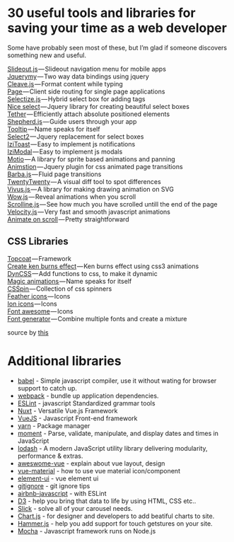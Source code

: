 # 30 useful tools and libraries for saving your time as a web developer

Some have probably seen most of these, but I’m glad if someone discovers something new and useful.

[Slideout.js](https://slideout.js.org/) — Slideout navigation menu for mobile apps  
[Jquerymy](http://jquerymy.com) — Two way data bindings using jquery  
[Cleave.js](http://nosir.github.io/cleave.js/) — Format content while typing  
[Page ](http://smalljs.org/client-side-routing/page/)— Client side routing for single page applications  
[Selectize.js](http://selectize.github.io/selectize.js/) — Hybrid select box for adding tags  
[Nice select](http://hernansartorio.com/jquery-nice-select/) — Jquery library for creating beautiful select boxes  
[Tether](http://tether.io/) — Efficiently attach absolute positioned elements  
[Shepherd.js](https://github.com/HubSpot/shepherd) — Guide users through your app  
[Tooltip](https://github.com/HubSpot/tooltip) — Name speaks for itself  
[Select2](https://select2.github.io/) — Jquery replacement for select boxes  
[IziToast](http://izitoast.marcelodolce.com/) — Easy to implement js notifications  
[IziModal](http://izimodal.marcelodolce.com/) — Easy to implement js modals  
[Motio](http://darsa.in/motio/#!introduction) — A library for sprite based animations and panning  
[Animstion](http://git.blivesta.com/animsition/) — Jquery plugin for css animated page transitions  
[Barba.js](https://github.com/luruke/barba.js) — Fluid page transitions  
[TwentyTwenty](http://zurb.com/playground/twentytwenty) — A visual diff tool to spot differences  
[Vivus.js ](https://github.com/maxwellito/vivus#vivusjs)— A library for making drawing animation on SVG  
[Wow.js](http://mynameismatthieu.com/WOW/) — Reveal animations when you scroll  
[Scrolline.js](https://github.com/anthonyly/Scrolline.js) — See how much you have scrolled untill the end of the page  
[Velocity.js](http://velocityjs.org/) — Very fast and smooth javascript animations  
[Animate on scroll](http://michalsnik.github.io/aos/) — Pretty straightforward

## [](#css-libraries)CSS Libraries

[Topcoat](http://topcoat.io/) — Framework  
[Create ken burns effect](https://www.kirupa.com/html5/ken_burns_effect_css.htm) — Ken burns effect using css3 animations  
[DynCSS](http://www.vittoriozaccaria.net/dyn-css/) — Add functions to css, to make it dynamic  
[Magic animations ](https://www.minimamente.com/example/magic_animations/)— Name speaks for itself  
[CSSpin ](https://webkul.github.io/csspin/)— Collection of css spinners  
[Feather icons ](https://feathericons.com/)— Icons  
[Ion icons](http://ionicons.com/) — Icons  
[Font awesome](http://fontawesome.io/) — Icons  
[Font generator](http://brandmark.io/font-generator/) — Combine multiple fonts and create a mixture


source by [this](https://www.codementor.io/wapjude/30-useful-tools-and-libraries-for-saving-your-time-as-a-web-developer-bvvndpv3u)

# Additional libraries

- [babel](https://github.com/babel/babel) - Simple javascript compiler, use it without wating for browser support to catch up.
- [webpack](https://github.com/webpack/webpack) - bundle up application dependencies.
- [ESLint](https://github.com/eslint/eslint) - javascript Standardized grammar tools
- [Nuxt](https://github.com/nuxt/nuxt.js) - Versatile Vue.js Framework
- [VueJS](https://github.com/vuejs/vue) - Javascript Front-end framework
- [yarn](https://github.com/yarnpkg/yarn) - Package manager
- [moment](https://github.com/moment/moment/) - Parse, validate, manipulate, and display dates and times in JavaScript
- [lodash](https://github.com/lodash/lodash) - A modern JavaScript utility library delivering modularity, performance & extras.
- [aweswome-vue](https://github.com/vuejs/awesome-vue) - explain about vue layout, design
- [vue-material](http://vuematerial.io/#/) - how to use vue material icon/component
- [element-ui](https://github.com/ElemeFE/element) - vue element ui
- [gitignore](https://github.com/github/gitignore) - git ignore tips
- [airbnb-javascript](https://github.com/airbnb/javascript) - with ESLint
- [D3](https://d3js.org/) - help you bring that data to life by using HTML, CSS etc..
- [Slick](http://kenwheeler.github.io/slick/) - solve all of your carousel needs.
- [Chart.js](http://www.chartjs.org/) - for designer and developers to add beatiful charts to site.
- [Hammer.js](http://hammerjs.github.io/) - help you add support for touch getstures on your site.
- [Mocha](https://mochajs.org/) - Javascript framework runs on Node.js
